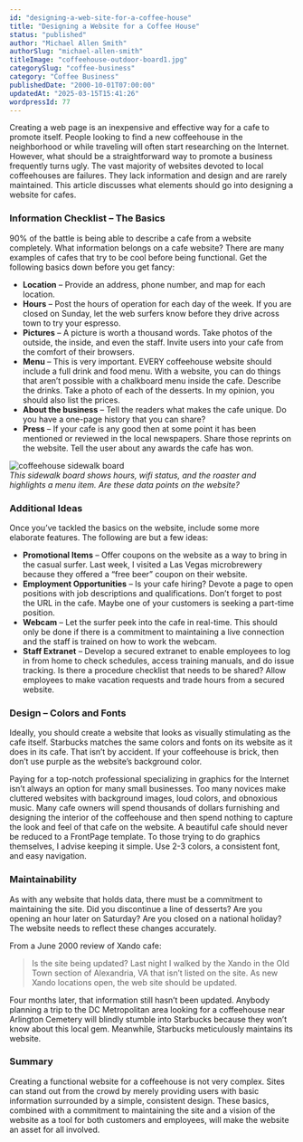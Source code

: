 ```yaml
---
id: "designing-a-web-site-for-a-coffee-house"
title: "Designing a Website for a Coffee House"
status: "published"
author: "Michael Allen Smith"
authorSlug: "michael-allen-smith"
titleImage: "coffeehouse-outdoor-board1.jpg"
categorySlug: "coffee-business"
category: "Coffee Business"
publishedDate: "2000-10-01T07:00:00"
updatedAt: "2025-03-15T15:41:26"
wordpressId: 77
---
```


Creating a web page is an inexpensive and effective way for a cafe to promote itself. People looking to find a new coffeehouse in the neighborhood or while traveling will often start researching on the Internet. However, what should be a straightforward way to promote a business frequently turns ugly. The vast majority of websites devoted to local coffeehouses are failures. They lack information and design and are rarely maintained. This article discusses what elements should go into designing a website for cafes.

### Information Checklist – The Basics

90% of the battle is being able to describe a cafe from a website completely. What information belongs on a cafe website? There are many examples of cafes that try to be cool before being functional. Get the following basics down before you get fancy:

-   **Location** – Provide an address, phone number, and map for each location.
-   **Hours** – Post the hours of operation for each day of the week. If you are closed on Sunday, let the web surfers know before they drive across town to try your espresso.
-   **Pictures** – A picture is worth a thousand words. Take photos of the outside, the inside, and even the staff. Invite users into your cafe from the comfort of their browsers.
-   **Menu** – This is very important. EVERY coffeehouse website should include a full drink and food menu. With a website, you can do things that aren’t possible with a chalkboard menu inside the cafe. Describe the drinks. Take a photo of each of the desserts. In my opinion, you should also list the prices.
-   **About the business** – Tell the readers what makes the cafe unique. Do you have a one-page history that you can share?
-   **Press** – If your cafe is any good then at some point it has been mentioned or reviewed in the local newspapers. Share those reprints on the website. Tell the user about any awards the cafe has won.

![coffeehouse sidewalk board](coffeehouse-outdoor-board1.jpg)  
*This sidewalk board shows hours, wifi status, and the roaster and highlights a menu item. Are these data points on the website?*

### Additional Ideas

Once you’ve tackled the basics on the website, include some more elaborate features. The following are but a few ideas:

-   **Promotional Items** – Offer coupons on the website as a way to bring in the casual surfer. Last week, I visited a Las Vegas microbrewery because they offered a “free beer” coupon on their website.
-   **Employment Opportunities** – Is your cafe hiring? Devote a page to open positions with job descriptions and qualifications. Don’t forget to post the URL in the cafe. Maybe one of your customers is seeking a part-time position.
-   **Webcam** – Let the surfer peek into the cafe in real-time. This should only be done if there is a commitment to maintaining a live connection and the staff is trained on how to work the webcam.
-   **Staff Extranet** – Develop a secured extranet to enable employees to log in from home to check schedules, access training manuals, and do issue tracking. Is there a procedure checklist that needs to be shared? Allow employees to make vacation requests and trade hours from a secured website.

### Design – Colors and Fonts

Ideally, you should create a website that looks as visually stimulating as the cafe itself. Starbucks matches the same colors and fonts on its website as it does in its cafe. That isn’t by accident. If your coffeehouse is brick, then don’t use purple as the website’s background color.

Paying for a top-notch professional specializing in graphics for the Internet isn’t always an option for many small businesses. Too many novices make cluttered websites with background images, loud colors, and obnoxious music. Many cafe owners will spend thousands of dollars furnishing and designing the interior of the coffeehouse and then spend nothing to capture the look and feel of that cafe on the website. A beautiful cafe should never be reduced to a FrontPage template. To those trying to do graphics themselves, I advise keeping it simple. Use 2-3 colors, a consistent font, and easy navigation.

### Maintainability

As with any website that holds data, there must be a commitment to maintaining the site. Did you discontinue a line of desserts? Are you opening an hour later on Saturday? Are you closed on a national holiday? The website needs to reflect these changes accurately.

From a June 2000 review of Xando cafe:

> Is the site being updated? Last night I walked by the Xando in the Old Town section of Alexandria, VA that isn’t listed on the site. As new Xando locations open, the web site should be updated.

Four months later, that information still hasn’t been updated. Anybody planning a trip to the DC Metropolitan area looking for a coffeehouse near Arlington Cemetery will blindly stumble into Starbucks because they won’t know about this local gem. Meanwhile, Starbucks meticulously maintains its website.

### Summary

Creating a functional website for a coffeehouse is not very complex. Sites can stand out from the crowd by merely providing users with basic information surrounded by a simple, consistent design. These basics, combined with a commitment to maintaining the site and a vision of the website as a tool for both customers and employees, will make the website an asset for all involved.